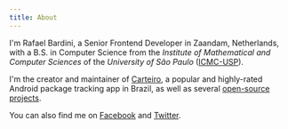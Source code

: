```yaml
---
title: About
---
```


I'm Rafael Bardini, a Senior Frontend Developer in Zaandam, Netherlands, with a B.S. in Computer Science from the _Institute of Mathematical and Computer Sciences_ of the _University of São Paulo_ ([ICMC-USP](https://www.icmc.usp.br/)).

I'm the creator and maintainer of [Carteiro](https://carteiro.app/), a popular and highly-rated Android package tracking app in Brazil, as well as several [open-source projects](https://github.com/rbardini).

You can also find me on [Facebook](https://www.facebook.com/rbardini) and [Twitter](https://twitter.com/rbardini).
